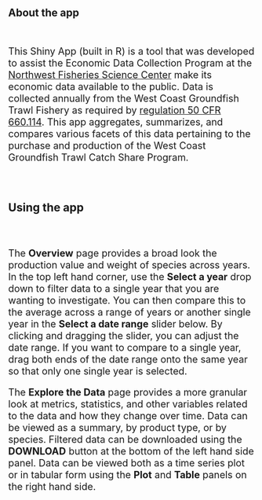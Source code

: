 ## About the app
<br>

<div style="font-size:1.4em;">

This Shiny App (built in R) is a tool that was developed to assist the Economic Data Collection Program at the
<a href="https://www.fisheries.noaa.gov/about/northwest-fisheries-science-center" target="_blank">Northwest Fisheries Science Center</a> 
make its economic data available to the public. Data is collected annually from the West Coast Groundfish Trawl Fishery as required by
<a href="https://www.ecfr.gov/current/title-50/chapter-VI/part-660/subpart-D/section-660.114" target="_blank">regulation 50 CFR 660.114</a>.
This app aggregates, summarizes, and compares various facets of this data pertaining to the purchase and production of the West Coast Groundfish Trawl Catch Share Program.


<br>

### Using the app 
<br>

The **Overview** page provides a broad look the production value and weight of species across years. In the top left hand corner, use the **Select a year** drop down 
to filter data to a single year that you are wanting to investigate. You can then compare this to the average across a range of years or another single year in the 
**Select a date range** slider below. By clicking and dragging the slider, you can adjust the date range. If you want to compare to a single year, drag both ends of the 
date range onto the same year so that only one single year is selected.


The **Explore the Data** page provides a more granular look 
at metrics, statistics, and other variables related to the data and how they change over time. Data can be viewed as a summary, by product type, or by species. Filtered data can be downloaded using the **DOWNLOAD** button at the 
bottom of the left hand side panel. Data can be viewed both as a time series plot or in tabular form using the **Plot** and **Table** panels on the right hand side.

</div>
